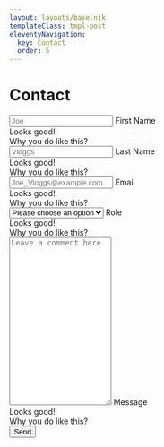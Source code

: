 ```yaml
---
layout: layouts/base.njk
templateClass: tmpl-post
eleventyNavigation:
  key: Contact
  order: 5
---
```


<div class="container-lg d-flex flex-column align-item-center justify-content-center mt-4">
    <h1>Contact</h1>
    <form name="contact" method="POST" data-netlify="true" autocomplete="off" class="needs-validation" novalidate>
        <div class="row g-2">
            <div class="col-md-6 margin-top-form-input-first">
                <div class="form-floating">
                    <input name="first-name" type="text" class="form-control" id="floating-first-name" placeholder="Joe" required />
                    <label for="floating-first-name">First Name</label>
                    <div class="valid-feedback">
                        Looks good!
                    </div>
                    <div class="invalid-feedback">
                        Why you do like this?
                    </div>
                </div>
            </div>
            <div class="col-md-6 ">
                <div class="form-floating">
                    <input name="last-name" type="text" class="form-control" id="floating-last-name" placeholder="Vloggs" required />
                    <label for="floating-last-name">Last Name</label>
                    <div class="valid-feedback">
                        Looks good!
                    </div>
                    <div class="invalid-feedback">
                        Why you do like this?
                    </div>
                </div>
            </div>
            <div class="col-md-8">
                <div class="form-floating">
                    <input name="email" type="email" class="form-control" id="floating-email" placeholder="Joe_Vloggs@example.com" required />
                    <label for="floating-email">Email</label>
                    <div class="valid-feedback">
                        Looks good!
                    </div>
                    <div class="invalid-feedback">
                        Why you do like this?
                    </div>
                </div>
            </div>
            <div class="col-md-4">
                <div class="form-floating">
                    <select name="role" class="form-select form-select-sm pb-2" id="floating-select" aria-label="Select role" required>
                        <option selected disabled value="">Please choose an option</option>
                        <option value="leader">Leader</option>
                        <option value="follower">Follower</option>
                        <option value="usuper">Usuper</option>
                        <option value="challenger">Challenger</option>
                    </select>
                    <label for="floating-select">Role</label>
                    <div class="valid-feedback">
                        Looks good!
                    </div>
                    <div class="invalid-feedback">
                        Why you do like this?
                    </div>
                </div>
            </div>
            <div class="col-12">
                <div class="form-floating">
                    <textarea name="message" class="form-control" placeholder="Leave a comment here" id="floatingTextarea2" style="height: 300px" required></textarea>
                    <label for="floatingTextarea2">Message</label>
                    <div class="valid-feedback">
                        Looks good!
                    </div>
                    <div class="invalid-feedback">
                        Why you do like this?
                    </div>
                </div>
            </div>
            <div class="col-12">
                <div class="d-grid col-lg-6 col-sm-12 me-auto">
                    <button class="btn btn-outline-primary" type="submit">Send</button>
                </div>
            </div>
        </div>
    </form>
</div>

<script>
    // Example starter JavaScript for disabling form submissions if there are invalid fields
(function () {
  'use strict'

  // Fetch all the forms we want to apply custom Bootstrap validation styles to
  var forms = document.querySelectorAll('.needs-validation')

  // Loop over them and prevent submission
  Array.prototype.slice.call(forms)
    .forEach(function (form) {
      form.addEventListener('submit', function (event) {
        if (!form.checkValidity()) {
          event.preventDefault()
          event.stopPropagation()
        }

        form.classList.add('was-validated')
      }, false)
    })
})()
</script>
